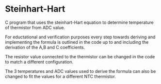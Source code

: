 # Steinhart-Hart
C program that uses the steinhart-Hart equation to determine temperature of thermistor from ADC value.

For eductational and verification purposes every step towards deriving and implementing the formula is outlined in the code up to and including the derivation of the A,B and C coefficients.

The resistor value connected to the thermistor can be changed in the code to match a different configuration.

The 3 temperatures and ADC values used to derive the formula can also be changed to fit the values for a different NTC thermistor.
